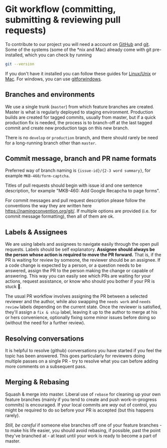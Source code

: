 # Git workflow (committing, submitting & reviewing pull requests)

To contribute to our project you will need a account on [GitHub](https://github.com/) and [git](https://git-scm.com/). Some of the systems (some of the \*nix and Mac) already come with git pre-installed, which you can check by running

```bash
git --version
```

If you don't have it installed you can follow these guides for [Linux/Unix](https://git-scm.com/download/linux) or [Mac](https://git-scm.com/download/mac). For windows, you can use [gitforwindows](https://gitforwindows.org/).

## Branches and environments

We use a single trunk (`master`) from which feature branches are created. Master is what is regularly deployed to staging environment. Production builds are created for tagged commits, usually from master, but if a quick production fix is needed, the process is to branch-off at the last tagged commit and create new production tags on this new branch.

There is no `develop` or `production` branch, and there should rarely be need for a long-running branch other than `master`.

## Commit message, branch and PR name formats

Preferred way of branch naming is `{issue-id}/{2-3 word summary}`, for example `MKB-460/form-captcha`.

Titles of pull requests should begin with issue id and one sentence description, for example "MKB-460: Add Google Recapcha to page forms".

For commit messages and pull request description please follow the conventions the way they are written here https://namingconvention.org/git/. If multiple options are provided (i.e. for commit message formatting), then all of them are ok.

## Labels & Assignees

We are using labels and assignees to navigate easily through the open pull requests. Labels should be self explanatory. **Assignee should always be the person whose action is required to move the PR forward.** That is, if the PR is waiting for review by someone, the reviewer should be an assignee. If a code change is expected by a person, or a question needs to be answered, assign the PR to the person making the change or capable of answering. This way you can easily see which PRs are waiting for your actions, request assistance, or know who should you bother if your PR is stuck 🙂.

The usual PR workflow involves assigning the PR between a selected reviewer and the author, while also swapping the `needs work` and `needs review` labels depending on the current state. Once the reviewer is satisfied, they'll assign a `fix & ship` label, leaving it up to the author to merge at his or hers convenience, optionally fixing some minor issues before doing so (without the need for a further review).

## Resolving conversations

It is helpful to resolve (github) conversations you have started if you feel the topic has been answered. This goes particularly for reviewers doing multiple passes on a single PR - try to resolve what you can before adding more comments on a subsequent pass.

## Merging & Rebasing

Squash & merge into master. Liberal use of `rebase` for cleaning up your own feature branches (mainly if you tend to create and push work-in-progress commits) is encouraged. If your local commits are _way_ out of control, you might be required to do so before your PR is accepted (but this happens rarely).

_Still, be careful_ if someone else branches off one of your feature branches - to make his life easier, you should avoid rebasing, if possible, past the point they've branched at - at least until your work is ready to become a part of master.
